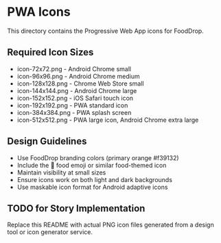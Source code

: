 # PWA Icons

This directory contains the Progressive Web App icons for FoodDrop.

## Required Icon Sizes

- icon-72x72.png - Android Chrome small
- icon-96x96.png - Android Chrome medium
- icon-128x128.png - Chrome Web Store small
- icon-144x144.png - Android Chrome large
- icon-152x152.png - iOS Safari touch icon
- icon-192x192.png - PWA standard icon
- icon-384x384.png - PWA splash screen
- icon-512x512.png - PWA large icon, Android Chrome extra large

## Design Guidelines

- Use FoodDrop branding colors (primary orange #f39132)
- Include the 🍜 food emoji or similar food-themed icon
- Maintain visibility at small sizes
- Ensure icons work on both light and dark backgrounds
- Use maskable icon format for Android adaptive icons

## TODO for Story Implementation

Replace this README with actual PNG icon files generated from a design tool or icon generator service.